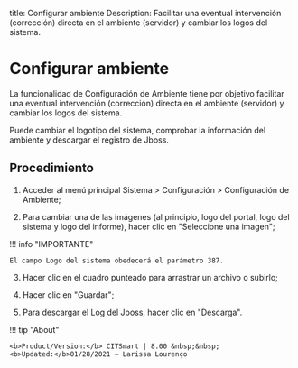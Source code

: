 title:  Configurar ambiente 
Description: Facilitar una eventual intervención (corrección) directa en el ambiente (servidor) y cambiar los logos del sistema.
# Configurar ambiente

La funcionalidad de Configuración de Ambiente tiene por objetivo facilitar 
una eventual intervención (corrección) directa en el ambiente (servidor) y 
cambiar los logos del sistema.

Puede cambiar el logotipo del sistema, comprobar la información del ambiente 
y descargar el registro de Jboss.

Procedimiento
-------------

1.  Acceder al menú principal Sistema \> Configuración \> Configuración de
    Ambiente;

2.  Para cambiar una de las imágenes (al principio, logo del portal, logo del
    sistema y logo del informe), hacer clic en "Seleccione una imagen";
    
!!! info "IMPORTANTE"   

    El campo Logo del sistema obedecerá el parámetro 387.

3.  Hacer clic en el cuadro punteado para arrastrar un archivo o subirlo;

4.  Hacer clic en "Guardar";

5.  Para descargar el Log del Jboss, hacer clic en "Descarga".

!!! tip "About"

    <b>Product/Version:</b> CITSmart | 8.00 &nbsp;&nbsp;
    <b>Updated:</b>01/28/2021 – Larissa Lourenço
